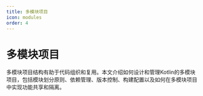 ```yaml
---
title: 多模块项目
icon: modules
order: 4
---
```


# 多模块项目

多模块项目结构有助于代码组织和复用。本文介绍如何设计和管理Kotlin的多模块项目，包括模块划分原则、依赖管理、版本控制、构建配置以及如何在多模块项目中实现功能共享和隔离。
